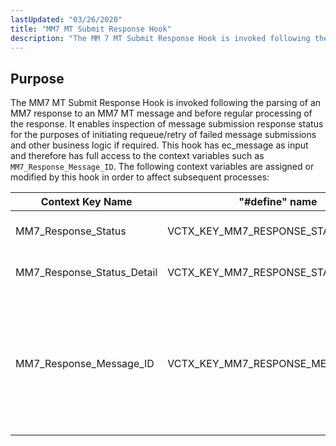 ```yaml
---
lastUpdated: "03/26/2020"
title: "MM7 MT Submit Response Hook"
description: "The MM 7 MT Submit Response Hook is invoked following the parsing of an MM 7 response to an MM 7 MT message and before regular processing of the response It enables inspection of message submission response status for the purposes of initiating requeue retry of failed message submissions and..."
---
```



## <a name="MM7ClientSubmitResponseHook.purpose"></a> Purpose

The MM7 MT Submit Response Hook is invoked following the parsing of an MM7 response to an MM7 MT message and before regular processing of the response. It enables inspection of message submission response status for the purposes of initiating requeue/retry of failed message submissions and other business logic if required. This hook has ec_message as input and therefore has full access to the context variables such as `MM7_Response_Message_ID`. The following context variables are assigned or modified by this hook in order to affect subsequent processes:

<a name="MM7_MT_Submit_Response_Context_Variables"></a> 


| Context Key Name | "#define" name | Description |
| --- | --- | --- |
| MM7_Response_Status | VCTX_KEY_MM7_RESPONSE_STATUS | value of MM7 <StatusCode> in the response |
| MM7_Response_Status_Detail | VCTX_KEY_MM7_RESPONSE_STATUS_DETAIL | value of MM7 status <Details> in the response.The significance of this value is for logging only |
| MM7_Response_Message_ID | VCTX_KEY_MM7_RESPONSE_MESSAGE_ID | the remote MM7 <MessageID> in the response.It will be logged and used to identify the linked request (e.g. DeliveryReport from remote MMSC) |